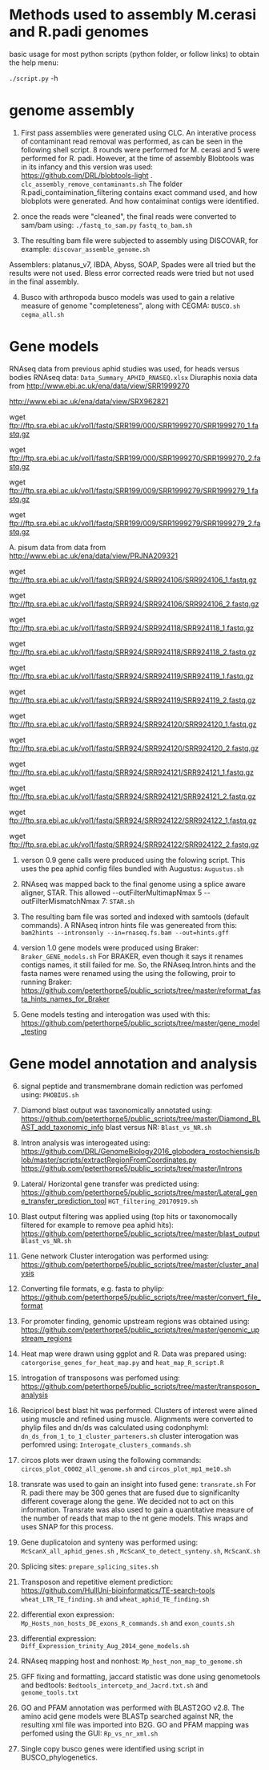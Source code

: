 Methods used to assembly M.cerasi and R.padi genomes
====================================================

basic usage for most python scripts (python folder, or follow links) to obtain the help menu:

``./script.py`` -h 

genome assembly
===============
1) First pass assemblies were generated using CLC. An interative process of contaminant read removal was performed, as can be seen in the following shell script. 
8 rounds were performed for M. cerasi and 5 were performed for R. padi. However, at the time of assembly
Blobtools was in its infancy and this version was used: https://github.com/DRL/blobtools-light . 
``clc_assembly_remove_contaminants.sh``
The folder R.padi_contaimination_filtering contains exact command used, and how blobplots were generated. And how contaiminat contigs were identified. 

2) once the reads were "cleaned", the final reads were converted to sam/bam using:
``./fastq_to_sam.py``  ``fastq_to_bam.sh``

3) The resulting bam file were subjected to assembly using DISCOVAR, for example:
``discovar_assemble_genome.sh``

Assemblers: platanus_v7, IBDA, Abyss, SOAP, Spades were all tried but the results were not used.
Bless error corrected reads were tried but not used in the final assembly. 

4) Busco with arthropoda busco models was used to gain a relative measure of genome "completeness", along with CEGMA:
``BUSCO.sh``
``cegma_all.sh``

Gene models
===========
RNAseq data from previous aphid studies was used, for heads versus bodies RNAseq data: 
``Data_Summary_APHID_RNASEQ.xlsx``
Diuraphis noxia data from 
http://www.ebi.ac.uk/ena/data/view/SRR1999270

http://www.ebi.ac.uk/ena/data/view/SRX962821

wget ftp://ftp.sra.ebi.ac.uk/vol1/fastq/SRR199/000/SRR1999270/SRR1999270_1.fastq.gz

wget ftp://ftp.sra.ebi.ac.uk/vol1/fastq/SRR199/000/SRR1999270/SRR1999270_2.fastq.gz

wget ftp://ftp.sra.ebi.ac.uk/vol1/fastq/SRR199/009/SRR1999279/SRR1999279_1.fastq.gz

wget ftp://ftp.sra.ebi.ac.uk/vol1/fastq/SRR199/009/SRR1999279/SRR1999279_2.fastq.gz

A. pisum data from 
data from http://www.ebi.ac.uk/ena/data/view/PRJNA209321

wget ftp://ftp.sra.ebi.ac.uk/vol1/fastq/SRR924/SRR924106/SRR924106_1.fastq.gz

wget ftp://ftp.sra.ebi.ac.uk/vol1/fastq/SRR924/SRR924106/SRR924106_2.fastq.gz

wget ftp://ftp.sra.ebi.ac.uk/vol1/fastq/SRR924/SRR924118/SRR924118_1.fastq.gz

wget ftp://ftp.sra.ebi.ac.uk/vol1/fastq/SRR924/SRR924118/SRR924118_2.fastq.gz

wget ftp://ftp.sra.ebi.ac.uk/vol1/fastq/SRR924/SRR924119/SRR924119_1.fastq.gz

wget ftp://ftp.sra.ebi.ac.uk/vol1/fastq/SRR924/SRR924119/SRR924119_2.fastq.gz

wget ftp://ftp.sra.ebi.ac.uk/vol1/fastq/SRR924/SRR924120/SRR924120_1.fastq.gz

wget ftp://ftp.sra.ebi.ac.uk/vol1/fastq/SRR924/SRR924120/SRR924120_2.fastq.gz

wget ftp://ftp.sra.ebi.ac.uk/vol1/fastq/SRR924/SRR924121/SRR924121_1.fastq.gz

wget ftp://ftp.sra.ebi.ac.uk/vol1/fastq/SRR924/SRR924121/SRR924121_2.fastq.gz

wget ftp://ftp.sra.ebi.ac.uk/vol1/fastq/SRR924/SRR924122/SRR924122_1.fastq.gz

wget ftp://ftp.sra.ebi.ac.uk/vol1/fastq/SRR924/SRR924122/SRR924122_2.fastq.gz

1) verson 0.9 gene calls were produced using the folowing script. This uses the pea aphid config files bundled with Augustus:
``Augustus.sh``

2) RNAseq was mapped back to the final genome using a splice aware aligner, STAR. This allowed --outFilterMultimapNmax 5 --outFilterMismatchNmax 7: 
``STAR.sh``

3) The resulting bam file was sorted and indexed with samtools (default commands). A RNAseq intron hints file was genereated from this:
``bam2hints --intronsonly --in=rnaseq.fs.bam --out=hints.gff``

4) version 1.0 gene models were produced using Braker:
``Braker_GENE_models.sh``
For BRAKER, even though it says it renames contigs names, it still failed for me. So, the RNAseq.Intron.hints and the fasta names were renamed using the using the following, proir to running Braker:
https://github.com/peterthorpe5/public_scripts/tree/master/reformat_fasta_hints_names_for_Braker

5) Gene models testing and interogation was used with this:
https://github.com/peterthorpe5/public_scripts/tree/master/gene_model_testing


Gene model annotation and analysis
==================================

6) signal peptide and transmembrane domain rediction was perfomed using:
``PHOBIUS.sh``

7) Diamond blast output was taxonomically annotated using:
https://github.com/peterthorpe5/public_scripts/tree/master/Diamond_BLAST_add_taxonomic_info
blast versus NR:
``Blast_vs_NR.sh``

8) Intron analysis was interogeated using:
https://github.com/DRL/GenomeBiology2016_globodera_rostochiensis/blob/master/scripts/extractRegionFromCoordinates.py
https://github.com/peterthorpe5/public_scripts/tree/master/Introns

9) Lateral/ Horizontal gene transfer was predicted using:
https://github.com/peterthorpe5/public_scripts/tree/master/Lateral_gene_transfer_prediction_tool
``HGT_filtering_20170919.sh``

10) Blast output filtering was applied using (top hits or taxonomocally filtered for example to remove pea aphid hits):
https://github.com/peterthorpe5/public_scripts/tree/master/blast_output
``Blast_vs_NR.sh``

11) Gene network Cluster interogation was performed using:
https://github.com/peterthorpe5/public_scripts/tree/master/cluster_analysis

12) Converting file formats, e.g. fasta to phylip:
https://github.com/peterthorpe5/public_scripts/tree/master/convert_file_format

13) For promoter finding, genomic upstream regions was obtained using:
https://github.com/peterthorpe5/public_scripts/tree/master/genomic_upstream_regions

14) Heat map were drawn using ggplot and R. Data was prepared using:
``catorgorise_genes_for_heat_map.py``  and  ``heat_map_R_script.R``

15) Introgation of transposons was perfomed using:
https://github.com/peterthorpe5/public_scripts/tree/master/transposon_analysis

16) Recipricol best blast hit was performed. Clusters of interest were alined using muscle and refined using muscle. Alignments were converted to phylip files and dn/ds was calculated using codonphyml:
``dn_ds_from_1_to_1_cluster_parteners.sh``
cluster interogation was perfomred using:
``Interogate_clusters_commands.sh``

17) circos plots wer drawn using the following commands:
``circos_plot_C0002_all_genome.sh`` and ``circos_plot_mp1_me10.sh``

18) transrate was used to gain an insight into fused gene:
``transrate.sh``
For R. padi there may be 300 genes that are fused due to significanlty different coverage along the gene. We decided not to act on this information. 
Transrate was also used to gain a quantitative measure of the number of reads that map to the nt gene models. This wraps and uses SNAP for this process. 

19) Gene duplicatoion and synteny was performed using:
``McScanX_all_aphid_genes.sh`` , ``McScanX_to_detect_synteny.sh``, ``McScanX.sh``

20) Splicing sites:
``prepare_splicing_sites.sh``

21) Transposon and repetitive element prediction:
https://github.com/HullUni-bioinformatics/TE-search-tools
``wheat_LTR_TE_finding.sh`` and ``wheat_aphid_TE_finding.sh``

22) differential exon expression:
``Mp_Hosts_non_hosts_DE_exons_R_commands.sh`` and ``exon_counts.sh``

23) differential expression:
``Diff_Expression_trinity_Aug_2014_gene_models.sh``

24) RNAseq mapping host and nonhost:
``Mp_host_non_map_to_genome.sh``

25) GFF fixing and formatting, jaccard statistic was done using genometools and bedtools:
``Bedtools_intercetp_and_Jacrd.txt.sh`` and ``genome_tools.txt``

26) GO and PFAM annotation was performed with BLAST2GO v2.8. The amino acid gene models were BLASTp searched against NR, the resulting xml file was imported into B2G.
GO and PFAM mapping was perfomed using the GUI:
``Rp_vs_nr_xml.sh``

27) Single copy busco genes were identified using script in BUSCO_phylogenetics.







